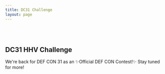 ```yaml
---
title: DC31 Challenge
layout: page
---
```


<br/>
<br/>

## DC31 HHV Challenge
We're back for DEF CON 31 as an ✨Official DEF CON Contest!✨ Stay tuned for more!

<br/>
<br/>
